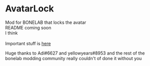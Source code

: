 # AvatarLock
Mod for BONELAB that locks the avatar\
README coming soon \
I think\
\
Important stuff is [here](https://github.com/BreadSoup/AvatarLock/blob/main/melon/melon/MelonLoaderMod.cs)

Huge thanks to Adi#6627 and yellowyears#8953 and the rest of the bonelab modding community really couldn't of done it without you
